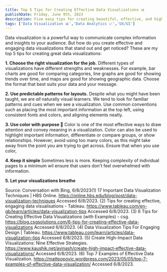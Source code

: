 ```yaml
---
title: Top 5 Tips for Creating Effective Data Visualizations 📊 
publishDate: Friday, June 9th, 2023
description: Five easy tips for creating beautiful, effective, and high impact data visualizations and dashboards.
tags: ['Data Visualization 📊','Data Analytics 📈','UX/UI']
---
```


Data visualization is a powerful way to communicate complex information and insights to your audience. But how do you create effective and engaging data visualizations that stand out and get noticed? These are my top 5 tips for creating great data visualizations:

**1. Choose the right visualization for the job.** 
Different types of visualizations have different strengths and weaknesses. For example, bar charts are good for comparing categories, line graphs are good for showing trends over time, and maps are good for showing geographic data. Choose the format that best suits your data and your message.

**2. Use predictable patterns for layouts.** 
Despite what you might have been taught, we are *all* naturally visual learners. We tend to look for familiar patterns and cues when we see a visualization. Use common conventions such as placing the most important information at the top left, using consistent fonts and colors, and aligning elements neatly.

**3. Use color with purpose 🌈** 
Color is one of the most effective ways to draw attention and convey meaning in a visualization. Color can also be used to highlight important information, differentiate or compare groups, or show relationships. However, avoid using too many colors, as this might take away from the point you are trying to get across. Ensure that when you use color,

**4. Keep it simple** 
Sometimes less is more. Keeping complexity of individual pages to a minimum wil ensure that users don't feel overwhelmed with information.

**5. Let your visualizations breathe**
 

Source: Conversation with Bing, 6/8/2023(1) 17 Important Data Visualization Techniques | HBS Online. https://online.hbs.edu/blog/post/data-visualization-techniques Accessed 6/8/2023.
(2) Tips for creating effective, engaging data visualisations - Tableau. https://www.tableau.com/en-gb/learn/articles/data-visualization-tips Accessed 6/8/2023.
(3) 6 Tips for Creating Effective Data Visualizations (with Examples) - csg. https://blog.csgsolutions.com/6-tips-for-creating-effective-data-visualizations Accessed 6/8/2023.
(4) Data Visualization Tips For Engaging Design | Tableau. https://www.tableau.com/learn/articles/data-visualization-tips Accessed 6/8/2023.
(5) Create High-Impact Data Visualizations: Nine Effective Strategies. https://www.kaushik.net/avinash/create-high-impact-effective-data-visualizations/ Accessed 6/8/2023.
(6) Top 7 Examples of Effective Data Visualization. https://mattpopovic.wordpress.com/2023/05/05/top-7-examples-of-effective-data-visualization/ Accessed 6/8/2023.